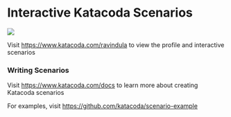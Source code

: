 # Interactive Katacoda Scenarios

[![](http://shields.katacoda.com/katacoda/ravindula/count.svg)](https://www.katacoda.com/ravindula "Get your profile on Katacoda.com")

Visit https://www.katacoda.com/ravindula to view the profile and interactive scenarios

### Writing Scenarios
Visit https://www.katacoda.com/docs to learn more about creating Katacoda scenarios

For examples, visit https://github.com/katacoda/scenario-example
